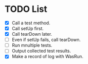 # TODO List

* [x] Call a test method.
* [x] Call setUp first.
* [x] Call tearDown later.
* [ ] Even if setUp fails, call tearDown.
* [ ] Run mnultiple tests.
* [ ] Output collected test results.
* [x] Make a record of log with WasRun.